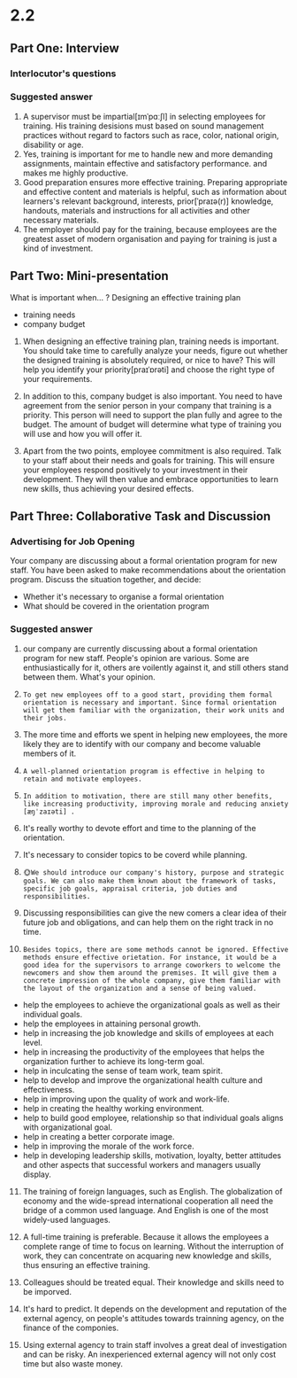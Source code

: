 # 2.2

## Part One: Interview
### Interlocutor's questions



### Suggested answer
1. A supervisor must be impartial[ɪmˈpɑːʃl]  in selecting employees for training. His training desisions must based on sound management practices without regard to factors such as race, color, national origin, disability or age.
1. Yes, training is important for me to handle new and more demanding assignments, maintain effective and satisfactory performance. and makes me highly productive.
1. Good preparation ensures more effective training. Preparing appropriate and effective content and materials is helpful, such as information about learners's relevant background, interests, prior[ˈpraɪə(r)] knowledge, handouts, materials and instructions for all activities and other necessary materials.
1. The employer should pay for the training, because employees are the greatest asset of modern organisation and paying for training is just a kind of investment.

## Part Two: Mini-presentation
What is important when... ?
Designing  an effective training plan
- training needs
- company budget

1. When designing  an effective training plan, training needs is important. You should take  time to carefully analyze your needs, figure out whether the designed training is absolutely required, or nice to have? This will help you identify your priority[praɪˈɒrəti]  and choose the right type of your requirements.

1. In addition to this, company budget is also important. You need to have agreement from the senior person in your company that training is a priority. This person will need to support the plan fully and agree to the budget. The amount of budget will determine what type of training you will use and how you will offer it.

1. Apart from the two points, employee commitment is also required. Talk to your staff about their needs and goals for training. This will ensure your employees respond positively to your investment in their development. They will then value and embrace opportunities to learn new skills, thus achieving your desired effects.

## Part Three: Collaborative Task and Discussion
### Advertising for Job Opening

Your company are discussing about a formal orientation program for new staff. You have been asked to make recommendations about the orientation program. Discuss the situation together, and decide: 

- Whether it's necessary to organise a formal orientation
- What should be covered in the orientation program


### Suggested answer
 1. our company are currently discussing about a formal orientation program for new staff. People's opinion are various. Some are enthusiastically for it, others are voilently against it, and still others stand between them. What's your opinion.

2. `To get new employees off to a good start, providing them formal orientation is necessary and important. Since formal orientation will get them familiar with the organization, their work units and their jobs.`

3. The more time and efforts we spent in helping new employees, the more likely they are to identify with our company and become valuable members of it.

4. `A well-planned orientation program is effective in helping to retain and motivate employees.`

5. `In addition to motivation, there are still many other benefits, like increasing productivity, improving morale and reducing anxiety [æŋˈzaɪəti] .`

6. It's really worthy to devote effort and time to the planning of the orientation.

7. It's necessary to consider topics to be coverd while planning.

8. 🌞`We should introduce our company's history, purpose and strategic goals. We can also make them known about the framework of tasks, specific job goals, appraisal criteria, job duties and responsibilities.`

9. Discussing responsibilities can give the new comers a clear idea of their future job and obligations, and can help them on the right track in no time.

10. `Besides topics, there are some methods cannot be ignored. Effective methods ensure effective orietation. For instance, it would be a good idea for the supervisors to arrange coworkers to welcome the newcomers and show them around the premises. It will give them a concrete impression of the whole company, give them familiar with the layout of the organization and a sense of being valued.`


- help the employees to achieve the organizational goals as well as their individual goals.
- help the employees in attaining personal growth.
- help in increasing the job knowledge and skills of employees at each level.
- help in increasing the productivity of the employees that helps the organization further to achieve its long-term goal.
- help in inculcating the sense of team work, team spirit.
- help to develop and improve the organizational health culture and effectiveness.
- help in improving upon the quality of work and work-life.
- help in creating the healthy working environment.
- help to build good employee, relationship so that individual goals aligns with organizational goal.
- help in creating a better corporate image.
- help in improving the morale of the work force.
- help in developing leadership skills, motivation, loyalty, better attitudes and other aspects that successful workers and managers usually display.


11. The training of foreign languages, such as English. The globalization of economy and the wide-spread international cooperation all need the bridge of a common used language. And English is one of the most widely-used languages.

12. A full-time training is preferable. Because it allows the employees a complete range of time to focus on learning. Without the interruption of work, they can concentrate on acquaring new knowledge and skills, thus ensuring an effective training.

13. Colleagues should be treated equal. Their knowledge and skills need to be imporved.

14. It's hard to predict. It depends on the development and reputation of the external agency, on people's attitudes towards trainning agency, on the finance of the componies.

15. Using external agency to train staff involves a great deal of investigation and can be risky. An inexperienced external agency will not only cost time but also waste money.